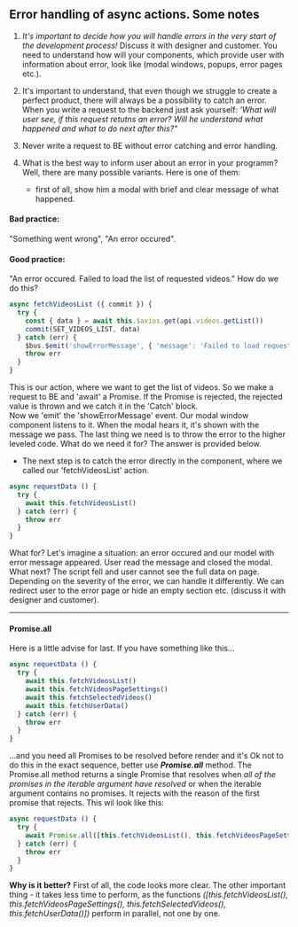 ## Error handling of async actions. Some notes

1. *It's important to decide how you will handle errors in the very start of the development process!* Discuss it with designer and customer. You need to understand how will your components, which provide user with information about error, look like (modal windows, popups, error pages etc.).

2. It's important to understand, that even though we struggle to create a perfect product, 
there will always be a possibility to catch an error. When you write a request to the backend just ask yourself:
*'What will user see, if this request retutns an error? Will he understand what happened and what to do next after this?"*

3. Never write a request to BE without error catching and error handling. 

4. What is the best way to inform  user about an error in your programm? Well, there are many possible variants. Here is one of them:
	- first of all, show him a modal with brief and clear message of what happened.
  #### Bad practice: 
  "Something went wrong", "An error occured".


  #### Good practice: 
  "An error occured. Failed to load the list of requested videos."
  How do we do this?

```javascript
async fetchVideosList ({ commit }) {
  try {
    const { data } = await this.$axios.get(api.videos.getList())
    commit(SET_VIDEOS_LIST, data)
  } catch (err) {
    $bus.$emit('showErrorMessage', { 'message': 'Failed to load requested videos list', 'title': 'An error occured' })
    throw err
  }
}
```
This is our action, where we want to get the list of videos. So we make a request to BE and 'await' a Promise. 
If the Promise is rejected, the rejected value is thrown and we catch it in the 'Catch' block.   
Now we 'emit' the 'showErrorMessage' event. Our modal window component listens to it. When the modal hears it, it's shown with the message we pass.
The last thing we need is to throw the error to the higher leveled code. What do we need it for? The answer is provided below.
- The next step is to catch the error directly in the component, where we called our 'fetchVideosList'  action. 
  
```javascript
async requestData () {
  try {
    await this.fetchVideosList()
  } catch (err) {
    throw err
  }
}
```
What for? Let's imagine a situation: an error occured and our model with error message appeared. User read the message and closed the modal. What next? The script fell and user cannot see the full data on page. Depending on the severity of the error, we can handle it differently. We can redirect user to the error page or hide an empty section etc. (discuss  it with designer and customer).

---

#### Promise.all

Here is a little advise for last. 
If you have something like this...

```javascript
async requestData () {
  try {
    await this.fetchVideosList()
    await this.fetchVideosPageSettings()
    await this.fetchSelectedVideos()
    await this.fetchUserData()
  } catch (err) {
    throw err
  }
}
```
...and you need all Promises to be resolved before render and it's Ok not to do this in the exact sequence, better use ***Promise.all*** method.
The Promise.all method returns a single Promise that resolves when *all of the promises in the iterable argument have resolved* or when the iterable argument contains no promises. It rejects with the reason of the first promise that rejects.
This wil look like this:

```javascript
async requestData () {
  try {
    await Promise.all([this.fetchVideosList(), this.fetchVideosPageSettings(), this.fetchSelectedVideos(), this.fetchUserData()])
  } catch (err) {
    throw err
  }
}
```
**Why is it better?** First of all, the code looks more clear. The other important thing - it takes less time to perform, as the functions *([this.fetchVideosList(), this.fetchVideosPageSettings(), this.fetchSelectedVideos(), this.fetchUserData()])* perform in parallel, not one by one.


